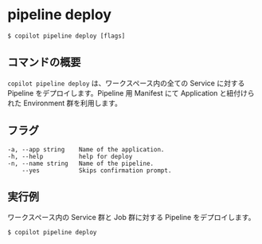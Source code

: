 # pipeline deploy
```console
$ copilot pipeline deploy [flags]
```

## コマンドの概要
`copilot pipeline deploy` は、ワークスペース内の全ての Service に対する Pipeline をデプロイします。Pipeline 用 Manifest にて Application と紐付けられた Environment 群を利用します。

## フラグ
```
-a, --app string    Name of the application.
-h, --help          help for deploy
-n, --name string   Name of the pipeline.
    --yes           Skips confirmation prompt.
```

## 実行例
ワークスペース内の Service 群と Job 群に対する Pipeline をデプロイします。
```console
$ copilot pipeline deploy
```
